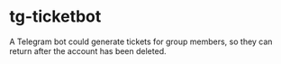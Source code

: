 # tg-ticketbot
A Telegram bot could generate tickets for group members, so they can return after the account has been deleted.
